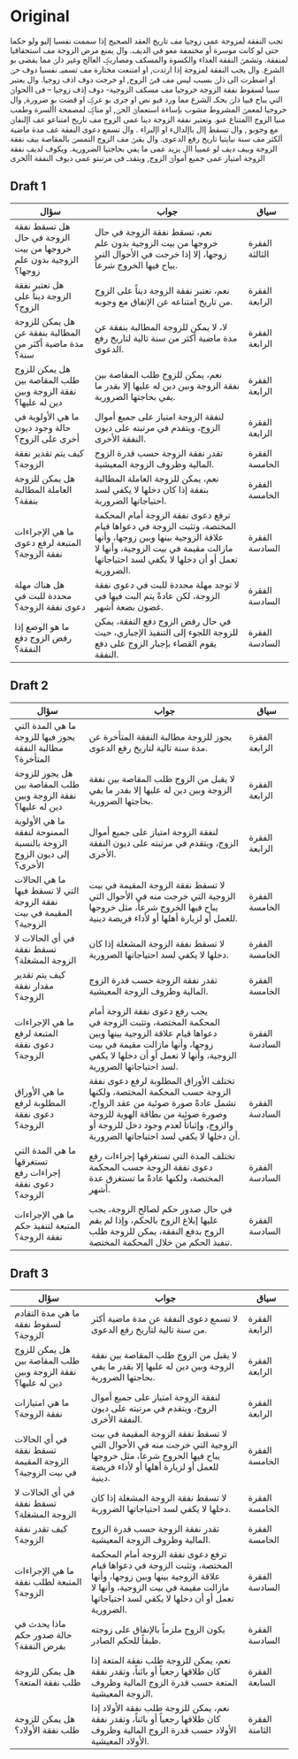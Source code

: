 # Original
تجب النفقة لمزوجة عمى زوجيا مف تاريخ العقد الصحيح إذا سممت نفسيا إليو ولو حكما حتى لو كانت موسرة أو مختمفة معو فى الديف. وال يمنع مرض الزوجة مف استحقاقيا لمنفقة. وتشمؿ النفقة الغذاء والكسوة والمسكف ومصاريؼ العالج وغير ذلؾ مما يقضى بو الشرع. وال يجب النفقة لمزوجة إذا ارتدت, او امتنعت مختارة مف تسميـ نفسيا دوف حؽ او اضطرت الى ذلؾ بسبب ليس مف قبؿ الزوج, او خرجت دوف اذف زوجيا. وال يعتبر سببا لسقوط نفقة الزوجة خروجيا مف مسكف الزوجية- دوف إذف زوجيا – فى األحواؿ التي يباح فييا ذلؾ بحكـ الشرع مما ورد فيو نص او جرى بو عرؼ او قضت بو ضرورة, وال خروجيا لمعمؿ المشروط مشوب بإساءة استعماؿ الحؽ, او مناؼ لمصمحة األسرة وطمب منيا الزوج االمتناع عنو. وتعتبر نفقة الزوجة دينا عمى الزوج مف تاريخ امتناعو عف اإلنفاؽ مع وجوبو , وال تسقط إال باإلدالء او اإلبراء . وال تسمع دعوى النفقة عف مدة ماضية ألكثر مف سنة نيايتيا تاريخ رفع الدعوى. وال يقبؿ مف الزوج التمسؾ بالمقاصة بيف نفقة الزوجة وبيف ديف لو عمييا اال يزيد عمى ما يفي بحاجتيا الضرورية. ويكوف لديف نفقة الزوجة امتياز عمى جميع أمواؿ الزوج, ويتقدـ فى مرتبتو عمى ديوف النفقة األخرى
## Draft 1 
| سؤال | جواب | سياق |
|---|---|---|
| هل تسقط نفقة الزوجة في حال خروجها من بيت الزوجية بدون علم زوجها؟ | نعم، تسقط نفقة الزوجة في حال خروجها من بيت الزوجية بدون علم زوجها، إلا إذا خرجت في الأحوال التي يباح فيها الخروج شرعاً. | الفقرة الثالثة |
| هل تعتبر نفقة الزوجة ديناً على الزوج؟ | نعم، تعتبر نفقة الزوجة ديناً على الزوج من تاريخ امتناعه عن الإنفاق مع وجوبه. | الفقرة الرابعة |
| هل يمكن للزوجة المطالبة بنفقة عن مدة ماضية أكثر من سنة؟ | لا، لا يمكن للزوجة المطالبة بنفقة عن مدة ماضية أكثر من سنة تالية لتاريخ رفع الدعوى. | الفقرة الرابعة |
| هل يمكن للزوج طلب المقاصة بين نفقة الزوجة وبين دين له عليها؟ | نعم، يمكن للزوج طلب المقاصة بين نفقة الزوجة وبين دين له عليها إلا بقدر ما يفي بحاجتها الضرورية. | الفقرة الرابعة |
| ما هي الأولوية في حالة وجود ديون أخرى على الزوج؟ | لنفقة الزوجة امتياز على جميع أموال الزوج، ويتقدم في مرتبته على ديون النفقة الأخرى. | الفقرة الرابعة |
| كيف يتم تقدير نفقة الزوجة؟ | تقدر نفقة الزوجة حسب قدرة الزوج المالية وظروف الزوجة المعيشية. | الفقرة الخامسة |
| هل يمكن للزوجة العاملة المطالبة بنفقة؟ | نعم، يمكن للزوجة العاملة المطالبة بنفقة إذا كان دخلها لا يكفي لسد احتياجاتها الضرورية. | الفقرة الخامسة |
| ما هي الإجراءات المتبعة لرفع دعوى نفقة الزوجة؟ | ترفع دعوى نفقة الزوجة أمام المحكمة المختصة، وتثبت الزوجة في دعواها قيام علاقة الزوجية بينها وبين زوجها، وأنها مازالت مقيمة في بيت الزوجية، وأنها لا تعمل أو أن دخلها لا يكفي لسد احتياجاتها الضرورية. | الفقرة السادسة |
| هل هناك مهلة محددة للبت في دعوى نفقة الزوجة؟ | لا توجد مهلة محددة للبت في دعوى نفقة الزوجة، لكن عادةً يتم البت فيها في غضون بضعة أشهر. | الفقرة السادسة |
| ما هو الوضع إذا رفض الزوج دفع النفقة؟ | في حال رفض الزوج دفع النفقة، يمكن للزوجة اللجوء إلى التنفيذ الإجباري، حيث يقوم القضاء بإجبار الزوج على دفع النفقة. | الفقرة السادسة |
## Draft 2 
| سؤال | جواب | سياق |
|---|---|---|
| ما هي المدة التي يجوز فيها للزوجة مطالبة النفقة المتأخرة؟ | يجوز للزوجة مطالبة النفقة المتأخرة عن مدة سنة تالية لتاريخ رفع الدعوى. | الفقرة الرابعة |
| هل يجوز للزوجة طلب المقاصة بين نفقة الزوجة وبين دين له عليها؟ | لا يقبل من الزوج طلب المقاصة بين نفقة الزوجة وبين دين له عليها إلا بقدر ما يفي بحاجتها الضرورية. | الفقرة الرابعة |
| ما هي الأولوية الممنوحة لنفقة الزوجة بالنسبة إلى ديون الزوج الأخرى؟ | لنفقة الزوجة امتياز على جميع أموال الزوج، ويتقدم في مرتبته على ديون النفقة الأخرى. | الفقرة الرابعة |
| ما هي الحالات التي لا تسقط فيها نفقة الزوجة المقيمة في بيت الزوجية؟ | لا تسقط نفقة الزوجة المقيمة في بيت الزوجية التي خرجت منه في الأحوال التي يباح فيها الخروج شرعاً، مثل خروجها للعمل أو لزيارة أهلها أو لأداء فريضة دينية. | الفقرة الخامسة |
| في أي الحالات لا تسقط نفقة الزوجة المشغلة؟ | لا تسقط نفقة الزوجة المشغلة إذا كان دخلها لا يكفي لسد احتياجاتها الضرورية. | الفقرة الخامسة |
| كيف يتم تقدير مقدار نفقة الزوجة؟ | تقدر نفقة الزوجة حسب قدرة الزوج المالية وظروف الزوجة المعيشية. | الفقرة الخامسة |
| ما هي الإجراءات المتبعة لرفع دعوى نفقة الزوجة؟ | يجب رفع دعوى نفقة الزوجة أمام المحكمة المختصة، وتثبت الزوجة في دعواها قيام علاقة الزوجية بينها وبين زوجها، وأنها مازالت مقيمة في بيت الزوجية، وأنها لا تعمل أو أن دخلها لا يكفي لسد احتياجاتها الضرورية. | الفقرة السادسة |
| ما هي الأوراق المطلوبة لرفع دعوى نفقة الزوجة؟ | تختلف الأوراق المطلوبة لرفع دعوى نفقة الزوجة حسب المحكمة المختصة، ولكنها تشمل عادةً صورة ضوئية من عقد الزواج، وصورة ضوئية من بطاقة الهوية للزوجة والزوج، وإثباتاً لعدم وجود دخل للزوجة أو أن دخلها لا يكفي لسد احتياجاتها الضرورية. | الفقرة السادسة |
| ما هي المدة التي تستغرقها إجراءات رفع دعوى نفقة الزوجة؟ | تختلف المدة التي تستغرقها إجراءات رفع دعوى نفقة الزوجة حسب المحكمة المختصة، ولكنها عادةً ما تستغرق عدة أشهر. | الفقرة السادسة |
| ما هي الإجراءات المتبعة لتنفيذ حكم نفقة الزوجة؟ | في حال صدور حكم لصالح الزوجة، يجب عليها إبلاغ الزوج بالحكم، وإذا لم يقم الزوج بدفع النفقة، يمكن للزوجة طلب تنفيذ الحكم من خلال المحكمة المختصة. | الفقرة السادسة |

## Draft 3 
| سؤال | جواب | سياق |
|---|---|---|
| ما هي مدة التقادم لسقوط نفقة الزوجة؟ | لا تسمع دعوى النفقة عن مدة ماضية أكثر من سنة تالية لتاريخ رفع الدعوى. | الفقرة الرابعة |
| هل يمكن للزوج طلب المقاصة بين نفقة الزوجة وبين دين له عليها؟ | لا يقبل من الزوج طلب المقاصة بين نفقة الزوجة وبين دين له عليها إلا بقدر ما يفي بحاجتها الضرورية. | الفقرة الرابعة |
| ما هي امتيازات نفقة الزوجة؟ | لنفقة الزوجة امتياز على جميع أموال الزوج، ويتقدم في مرتبته على ديون النفقة الأخرى. | الفقرة الرابعة |
| في أي الحالات تسقط نفقة الزوجة المقيمة في بيت الزوجية؟ | لا تسقط نفقة الزوجة المقيمة في بيت الزوجية التي خرجت منه في الأحوال التي يباح فيها الخروج شرعاً، مثل خروجها للعمل أو لزيارة أهلها أو لأداء فريضة دينية. | الفقرة الخامسة |
| في أي الحالات لا تسقط نفقة الزوجة المشغلة؟ | لا تسقط نفقة الزوجة المشغلة إذا كان دخلها لا يكفي لسد احتياجاتها الضرورية. | الفقرة الخامسة |
| كيف تقدر نفقة الزوجة؟ | تقدر نفقة الزوجة حسب قدرة الزوج المالية وظروف الزوجة المعيشية. | الفقرة الخامسة |
| ما هي الإجراءات المتبعة لطلب نفقة الزوجة؟ | ترفع دعوى نفقة الزوجة أمام المحكمة المختصة، وتثبت الزوجة في دعواها قيام علاقة الزوجية بينها وبين زوجها، وأنها مازالت مقيمة في بيت الزوجية، وأنها لا تعمل أو أن دخلها لا يكفي لسد احتياجاتها الضرورية. | الفقرة السادسة |
| ماذا يحدث في حالة صدور حكم بفرض النفقة؟ | يكون الزوج ملزماً بالإنفاق على زوجته طبقاً للحكم الصادر. | الفقرة السادسة |
| هل يمكن للزوجة طلب نفقة المتعة؟ | نعم، يمكن للزوجة طلب نفقة المتعة إذا كان طلاقها رجعياً أو بائناً، وتقدر نفقة المتعة حسب قدرة الزوج المالية وظروف الزوجة المعيشية. | الفقرة السابعة |
| هل يمكن للزوجة طلب نفقة الأولاد؟ | نعم، يمكن للزوجة طلب نفقة الأولاد إذا كان طلاقها رجعياً أو بائناً، وتقدر نفقة الأولاد حسب قدرة الزوج المالية وظروف الأولاد المعيشية. | الفقرة الثامنة |
